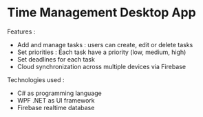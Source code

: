 # Time Management Desktop App

Features : 
  - Add and manage tasks : users can create, edit or delete tasks
  - Set priorities : Each task have a priority (low, medium, high)
  - Set deadlines for each task
  - Cloud synchronization across multiple devices via Firebase

Technologies used : 
  - C# as programming language
  - WPF .NET as UI framework
  - Firebase realtime database
